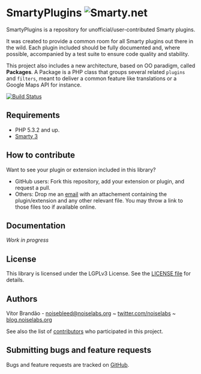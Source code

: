 SmartyPlugins ![Smarty.net](http://www.smarty.net/images/icons/smarty-80x15.png)
=============

SmartyPlugins is a repository for unofficial/user-contributed Smarty plugins. 

It was created to provide a common room for all Smarty plugins out there in the wild. Each plugin included should be fully documented and, where possible, accompanied by a test suite to ensure code quality and stability.

This project also includes a new architecture, based on OO paradigm, called **Packages**. A Package is a PHP class that groups several related `plugins` and `filters`, meant to deliver a common feature like translations or a Google Maps API for instance.

[![Build Status](https://secure.travis-ci.org/noiselabs/SmartyPlugins.png)](http://travis-ci.org/noiselabs/SmartyPlugins)

Requirements
------------

* PHP 5.3.2 and up.
* [Smarty 3](http://www.smarty.net)

How to contribute
-----------------

Want to see your plugin or extension included in this library? 

* GitHub users: Fork this repository, add your extension or plugin, and request a pull.
* Others: Drop me an [email](mailto:noisebleed@noiselabs.org) with an attachement containing the plugin/extension and any other relevant file. You may throw a link to those files too if available online.

Documentation
-------------

*Work in progress*

License
-------

This library is licensed under the LGPLv3 License. See the [LICENSE file](https://github.com/noiselabs/SmartyPlugins/blob/master/LICENSE) for details.

Authors
-------

Vítor Brandão - <noisebleed@noiselabs.org> ~ [twitter.com/noiselabs](http://twitter.com/noiselabs) ~ [blog.noiselabs.org](http://blog.noiselabs.org)

See also the list of [contributors](https://github.com/noiselabs/SmartyPlugins/contributors) who participated in this project.

Submitting bugs and feature requests
------------------------------------

Bugs and feature requests are tracked on [GitHub](https://github.com/noiselabs/SmartyPlugins/issues).